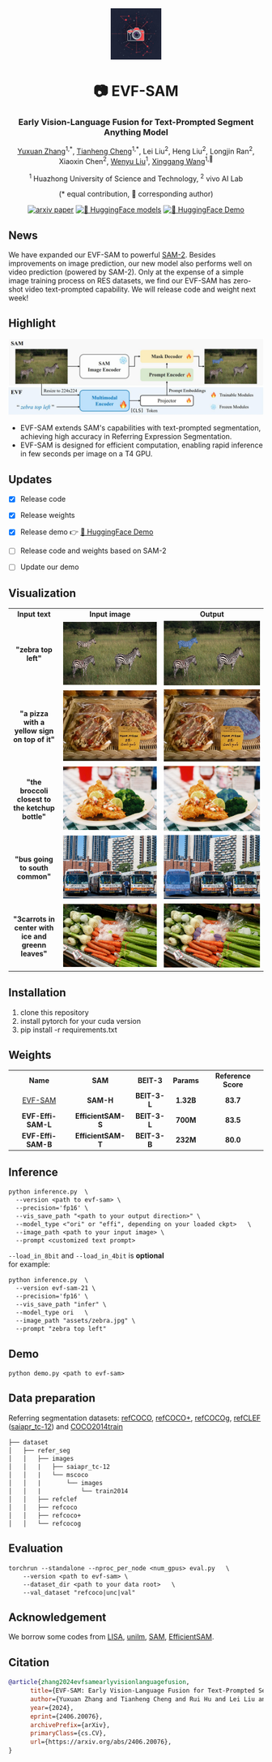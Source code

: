 <div align ="center">
<img src="assets/logo.jpg" width="20%">
<h1> 📷 EVF-SAM </h1>
<h3> Early Vision-Language Fusion for Text-Prompted Segment Anything Model </h3>

[Yuxuan Zhang](https://github.com/CoderZhangYx)<sup>1,\*</sup>, [Tianheng Cheng](https://scholar.google.com/citations?user=PH8rJHYAAAAJ&hl=zh-CN)<sup>1,\*</sup>, Lei Liu<sup>2</sup>, Heng Liu<sup>2</sup>, Longjin Ran<sup>2</sup>, Xiaoxin Chen<sup>2</sup>, [Wenyu Liu](http://eic.hust.edu.cn/professor/liuwenyu)<sup>1</sup>, [Xinggang Wang](https://xwcv.github.io/)<sup>1,📧</sup>

<sup>1</sup> Huazhong University of Science and Technology, <sup>2</sup> vivo AI Lab

(\* equal contribution, 📧 corresponding author)

[![arxiv paper](https://img.shields.io/badge/arXiv-Paper-red)](https://arxiv.org/abs/2406.20076)
[![🤗 HuggingFace models](https://img.shields.io/badge/HuggingFace🤗-Models-orange)](https://huggingface.co/YxZhang/evf-sam)
[![🤗 HuggingFace Demo](https://img.shields.io/badge/HuggingFace🤗-Demo-orange)](https://huggingface.co/spaces/wondervictor/evf-sam)

</div>

## News
We have expanded our EVF-SAM to powerful [SAM-2](https://github.com/facebookresearch/segment-anything-2). Besides improvements on image prediction, our new model also performs well on video prediction (powered by SAM-2). Only at the expense of a simple image training process on RES datasets, we find our EVF-SAM has zero-shot video text-prompted capability. We will release code and weight next week!

## Highlight
<div align ="center">
<img src="assets/architecture.jpg">
</div>

* EVF-SAM extends SAM's capabilities with text-prompted segmentation, achieving high accuracy in Referring Expression Segmentation.  
* EVF-SAM is designed for efficient computation, enabling rapid inference in few seconds per image on a T4 GPU.


## Updates
- [x] Release code
- [x] Release weights
- [x] Release demo 👉 [🤗 HuggingFace Demo](https://huggingface.co/spaces/wondervictor/evf-sam)
- [ ] Release code and weights based on SAM-2
- [ ] Update our demo


## Visualization 
<table class="center">
<tr>
  <td style="text-align:center;"><b>Input text</b></td>
  <td style="text-align:center;"><b>Input image</b></td>
  <td style="text-align:center;"><b>Output</b></td>
</tr>
<tr>
  <td width=20% style="text-align:center;"><b>"zebra top left"</b></td>
  <td><img src="assets/zebra.jpg"></td>
  <td><img src="assets/zebra_vis.png"></td>
</tr> 

<tr>
  <td width=20% style="text-align:center;"><b>"a pizza with a yellow sign on top of it"</b></td>
  <td><img src="assets/pizza.jpg"></td>
  <td><img src="assets/pizza_vis.png"></td>
</tr> 

<tr>
  <td width=20% style="text-align:center;"><b>"the broccoli closest to the ketchup bottle"</b></td>
  <td><img src="assets/food.jpg"></td>
  <td><img src="assets/food_vis.png"></td>
</tr> 

<tr>
  <td width=20% style="text-align:center;"><b>"bus going to south common"</b></td>
  <td><img src="assets/bus.jpg"></td>
  <td><img src="assets/bus_vis.png"></td>
</tr> 

<tr>
  <td width=20% style="text-align:center;"><b>"3carrots in center with ice and greenn leaves"</b></td>
  <td><img src="assets/carrots.jpg"></td>
  <td><img src="assets/carrots_vis.png"></td>
</tr> 

</table>


## Installation
1. clone this repository  
2. install pytorch for your cuda version  
3. pip install -r requirements.txt


## Weights
<table class="center">
<tr>
  <td style="text-align:center;"><b>Name</b></td>
  <td style="text-align:center;"><b>SAM</b></td>
  <td style="text-align:center;"><b>BEIT-3</b></td>
  <td style="text-align:center;"><b>Params</b></td>
  <td style="text-align:center;"><b>Reference Score</b></td>
</tr>

<tr>
  <td style="text-align:center;"><a href="https://huggingface.co/YxZhang/evf-sam">EVF-SAM</a></td>
  <td style="text-align:center;"><b>SAM-H</b></td>
  <td style="text-align:center;"><b>BEIT-3-L</b></td>
  <td style="text-align:center;"><b>1.32B</b></td>
  <td style="text-align:center;"><b>83.7</b></td>
</tr>

<tr>
  <td style="text-align:center;"><b>EVF-Effi-SAM-L </b></td>
  <td style="text-align:center;"><b>EfficientSAM-S</b></td>
  <td style="text-align:center;"><b>BEIT-3-L</b></td>
  <td style="text-align:center;"><b>700M</b></td>
  <td style="text-align:center;"><b>83.5</b></td>
</tr>

<tr>
  <td style="text-align:center;"><b>EVF-Effi-SAM-B </b></td>
  <td style="text-align:center;"><b>EfficientSAM-T</b></td>
  <td style="text-align:center;"><b>BEIT-3-B</b></td>
  <td style="text-align:center;"><b>232M</b></td>
  <td style="text-align:center;"><b>80.0</b></td>
</tr>
</table>

## Inference
```
python inference.py  \
  --version <path to evf-sam> \
  --precision='fp16' \
  --vis_save_path "<path to your output direction>" \
  --model_type <"ori" or "effi", depending on your loaded ckpt>   \
  --image_path <path to your input image> \
  --prompt <customized text prompt>
```
`--load_in_8bit` and `--load_in_4bit` is **optional**  
for example: 
```
python inference.py  \
  --version evf-sam-21 \
  --precision='fp16' \
  --vis_save_path "infer" \
  --model_type ori   \
  --image_path "assets/zebra.jpg" \
  --prompt "zebra top left"
```

## Demo
```
python demo.py <path to evf-sam>
```

## Data preparation
Referring segmentation datasets: [refCOCO](https://web.archive.org/web/20220413011718/https://bvisionweb1.cs.unc.edu/licheng/referit/data/refcoco.zip), [refCOCO+](https://web.archive.org/web/20220413011656/https://bvisionweb1.cs.unc.edu/licheng/referit/data/refcoco+.zip), [refCOCOg](https://web.archive.org/web/20220413012904/https://bvisionweb1.cs.unc.edu/licheng/referit/data/refcocog.zip), [refCLEF](https://web.archive.org/web/20220413011817/https://bvisionweb1.cs.unc.edu/licheng/referit/data/refclef.zip) ([saiapr_tc-12](https://web.archive.org/web/20220515000000/http://bvisionweb1.cs.unc.edu/licheng/referit/data/images/saiapr_tc-12.zip)) and [COCO2014train](http://images.cocodataset.org/zips/train2014.zip)  
```
├── dataset
│   ├── refer_seg
│   │   ├── images
│   │   |   ├── saiapr_tc-12 
│   │   |   └── mscoco
│   │   |       └── images
│   │   |           └── train2014
│   │   ├── refclef
│   │   ├── refcoco
│   │   ├── refcoco+
│   │   └── refcocog
```

## Evaluation
```
torchrun --standalone --nproc_per_node <num_gpus> eval.py   \
    --version <path to evf-sam> \
    --dataset_dir <path to your data root>   \
    --val_dataset "refcoco|unc|val"
```

## Acknowledgement
We borrow some codes from [LISA](https://github.com/dvlab-research/LISA/tree/main), [unilm](https://github.com/microsoft/unilm), [SAM](https://github.com/facebookresearch/segment-anything), [EfficientSAM](https://github.com/yformer/EfficientSAM).

## Citation
```bibtex
@article{zhang2024evfsamearlyvisionlanguagefusion,
      title={EVF-SAM: Early Vision-Language Fusion for Text-Prompted Segment Anything Model}, 
      author={Yuxuan Zhang and Tianheng Cheng and Rui Hu and Lei Liu and Heng Liu and Longjin Ran and Xiaoxin Chen and Wenyu Liu and Xinggang Wang},
      year={2024},
      eprint={2406.20076},
      archivePrefix={arXiv},
      primaryClass={cs.CV},
      url={https://arxiv.org/abs/2406.20076}, 
}
```
